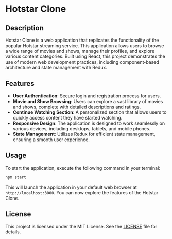 # Hotstar Clone

## Description
Hotstar Clone is a web application that replicates the functionality of the popular Hotstar streaming service. This application allows users to browse a wide range of movies and shows, manage their profiles, and explore various content categories. Built using React, this project demonstrates the use of modern web development practices, including component-based architecture and state management with Redux.

## Features
- **User Authentication**: Secure login and registration process for users.
- **Movie and Show Browsing**: Users can explore a vast library of movies and shows, complete with detailed descriptions and ratings.
- **Continue Watching Section**: A personalized section that allows users to quickly access content they have started watching.
- **Responsive Design**: The application is designed to work seamlessly on various devices, including desktops, tablets, and mobile phones.
- **State Management**: Utilizes Redux for efficient state management, ensuring a smooth user experience.

## Usage
To start the application, execute the following command in your terminal:
```bash
npm start
```
This will launch the application in your default web browser at `http://localhost:3000`. You can now explore the features of the Hotstar Clone.

## License
This project is licensed under the MIT License. See the [LICENSE](LICENSE) file for details.

